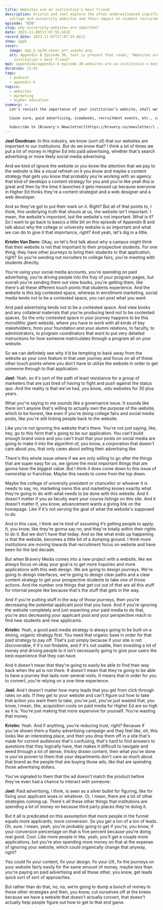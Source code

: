 ```yaml
---
title: Websites are an institution's best friend
description: Kristin and Joel explore the often underestimated significance of
  college and university websites and their impact on student recruitment.
episode: "038"
slug: why-university-websites-are-important
date: 2023-11-08T17:07:55.653Z
record_date: 2023-11-07T17:07:55.661Z
show: appb
cover:
  image: app_b_ep38_cover_art_uspsks.png
  alt: Appendix B Episode 38, text is present that reads, "Websites are an
    institution's best friend"
mp3: appendixb/appendix-b-episode-38-websites-are-an-institution-s-best-friend.mp3
duration: 11:01
tags:
  - podcast
  - appendix-b
topics:
  - websites
  - marketing
  - higher education
summary: >-
  Let’s revisit the importance of your institution’s website, shall we?

  Cause sure, paid advertising, viewbooks, recruitment events, etc., can all be wonderfully effective, but if prospective students can’t figure out how to navigate your website, what was it all for? Stop underestimating the significance of websites.

  Subscribe to [Bravery's Newsletter](https://bravery.co/newsletter/) / [Follow Kristin](https://www.linkedin.com/in/kristinvandorn/) / [Follow Joel](https://linkedin.com/in/joelgoodman/) / [Get early access to SpeedyU](https://speedyu.bravery.co/)
---
```

**Joel Goodman:**
In this industry, we know (sort of) that our websites are important to our institutions. But do we *know* that? I think a lot of times we put a lot of money in Higher Ed into paid advertising, whether that's search advertising or more likely social media advertising.

And we kind of ignore the website or you know the attention that we pay to the website is like a visual refresh on it you know and maybe a content strategy that gets you know that probably you're working with an agency that kind of develops a content strategy for you and you're like yeah this is great and then by the time it launches it gets messed up because everyone in Higher Ed thinks they're a content strategist and a web designer and a web developer.

And so they've got to put their mark on it. Right? But all of that points to, I think, this underlying truth that shouts at us, the website isn't important. I mean, the website's important, but the website's not important. What is it? So I want to go back to basics a little bit on this episode of Appendix B and talk about why the college or university website is so important and what we can do to give it that importance, right? And yeah, let's dig in a little.

**Kristin Van Dorn:**
Okay, so let's first talk about why a campus might think that their website is not that important to their prospective students. For one thing, they have other journeys to bring their students to that application, right? So you're sending out recruiters to college fairs, you're meeting with students directly.

You're using your social media accounts, you're spending on paid advertising, you're driving people into the fray of your program pages, but overall you're sending them out view books, you're getting them, like there's all these different touch points that students experience. And the website is this big contested space, whereas in enrollment marketing, social media tends not to be a contested space, you can post what you want.

And paid advertising tends not to be a contested space. And view books and any collateral materials that you're producing tend not to be contested spaces. So the only contested space in your journey happens to be this monolithic giant website, where you have to work with all kinds of key stakeholders, from your foundation and your alumni relations, to faculty, to administrators, to program coordinators that want to put very detailed instructions for how someone matriculates through a program all on your website.

So we can definitely see why it'd be tempting to back away from the website as your core feature in that user journey and focus on all of these other touch points where you don't have to utilize the website in order to get someone through to that application.

**Joel:**
Yeah, so it's sort of the path of least resistance for a group of marketers that are just tired of having to fight and push against the status quo. And the reality is that we've had, you know, .edu websites for 30 plus years.

What you're saying to me sounds like a governance issue. It sounds like there isn't anyone that's willing to actually own the purpose of the website, which to be honest, like even if you're doing college fairs and social media posts, like you're still linking people back to the website.

Like you're not ignoring the website that's there. You're not just saying, like, hey, go to this form that's going to be our application. You can't build enough brand voice and you can't trust that your posts on social media are going to make it into the algorithm of, you know, a corporation that doesn't care about you, that only cares about selling their advertising like.

There's this whole issue where if we are only willing to go after the things that are super easy for us, we ignore the most important things that are gonna have the biggest value. But I think it does come down to this issue of ownership or franchise. Maybe this needs to come from the top down.

Maybe the college of university president or chancellor or whoever it is needs to say, no, marketing owns this and marketing knows exactly what they're going to do with what needs to be done with this website. And it doesn't matter if you as faculty want your course listings on this site. And it doesn't matter if, you know, advancement wants a giving link on the homepage. Like if it's not serving the goal of what the website's supposed to do.

And in this case, I think we're kind of assuming it’s getting people to apply. It, you know, like they're gonna say no, and they're totally within their rights to do it. But we don't have that today. And so like what ends up happening is that the website, becomes a little bit of a dumping ground. I think more institutions are moving towards that recruitment focus on website and have been for the last decade.

But when Bravery Media comes into a new project with a website, like we always focus on okay your goal is to get more inquiries and more applications with this web design. We are going to design journeys. We're going to design interfaces, we're going to design clear paths and a clear content strategy to get your prospective students to take one of those actions. And the number one things that get cut out of that are all this stuff for internal people like because that's the stuff that gets in the way.

And if you're putting stuff in the way of those journeys, then you're decreasing the potential applicant pool that you have. And if you're ignoring the website completely and just expecting your paid media to do that, you're also decreasing your applicant pool and your perspective reach to find new students and new applicants.

**Kristin:**
Yeah, a good paid media strategy is always going to be built on a strong, organic strategy first. You need that organic base in order for that paid strategy to pay off. That's just simply because if your site is not discoverable, if it's not findable, and if it's not usable, then investing a lot of money and driving people to it isn't necessarily going to give your users the best experience that they can have.

And it doesn't mean that they're going to easily be able to find their way back when the ad is not there. It doesn't mean that they're going to be able to have a journey that lasts over several visits. It means that in order for you to convert, you're relying on a one-time experience.

**Joel:**
And t doesn't matter how many leads that you get from click through rates on ads. If they get to your website and can't figure out how to take that action you want them to take, you've just, you've just wasted that, you know, I mean, like, acquisition costs on paid media for Higher Ed are so high as it is. You're just making that more expensive for yourself. You're wasting that money.

**Kristin:**
Yeah. And if anything, you're reducing trust, right? Because if you've shown them a flashy advertising campaign and they feel like, oh, this looks like an interesting place, and then you drop them off in a site that's made for current audiences that's confusing, that's hard to find answers to questions that they logically have, that makes it difficult to navigate and weed through a lot of dense, thickly drawn content, then what you've done is you've proven to them that your departments don't care as much about that brand as the people that are buying those ads, like that are spending those advertising dollars.

You've signaled to them that the ad doesn't match the product before they've even had a chance to interact with someone.

**Joel:**
Paid advertising, I think, is seen as a silver bullet for figuring, like for fixing your applicant woes or whatever. Or, I mean, there are a lot of other strategies coming up. There's all these other things that institutions are spending a lot of money on because third party places they're doing it.

But it all is predicated on this assumption that more people in the funnel equals more applicants, more conversion. So you get a ton of a ton of leads. Oh, sure. I mean, yeah, you're probably going to get if you're, you know, if your conversion percentage on that is five percent because you're doing real good. Cool. Like more people in like, yeah, you'll get a couple more applications, but you're also spending more money on that at the expense of ignoring your website, which could organically change that anyway, right?

You could fix your content, fix your design, fix your UX, fix the journeys on your website fairly easily for the same amount of money, maybe less than you're paying on paid advertising and all these other, you know, get leads quick sort of sort of approaches.

But rather than do that, no, no, we’re going to dump a bunch of money in these other strategies and then, you know, cut ourselves off at the knees because we have a website that doesn't actually convert, that doesn't actually help people figure out how to get to that end game.
